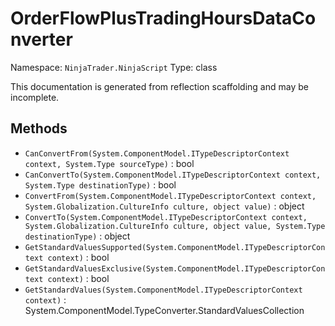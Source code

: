 # OrderFlowPlusTradingHoursDataConverter

Namespace: `NinjaTrader.NinjaScript`
Type: class

This documentation is generated from reflection scaffolding and may be incomplete.

## Methods
- `CanConvertFrom(System.ComponentModel.ITypeDescriptorContext context, System.Type sourceType)` : bool
- `CanConvertTo(System.ComponentModel.ITypeDescriptorContext context, System.Type destinationType)` : bool
- `ConvertFrom(System.ComponentModel.ITypeDescriptorContext context, System.Globalization.CultureInfo culture, object value)` : object
- `ConvertTo(System.ComponentModel.ITypeDescriptorContext context, System.Globalization.CultureInfo culture, object value, System.Type destinationType)` : object
- `GetStandardValuesSupported(System.ComponentModel.ITypeDescriptorContext context)` : bool
- `GetStandardValuesExclusive(System.ComponentModel.ITypeDescriptorContext context)` : bool
- `GetStandardValues(System.ComponentModel.ITypeDescriptorContext context)` : System.ComponentModel.TypeConverter.StandardValuesCollection
